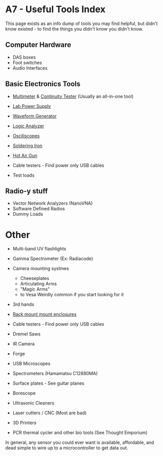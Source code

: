 # A7 - Useful Tools Index

This page exists as an info dump of tools you may find helpful, but didn't know existed - to find the things you didn't know you didn't know.

<!-- Want to add a tool? Please put it on another page and link to it from here. Otherwise, there's a high chance for duplicated effort. -->

<!-- TODO: Everything here should link to another, existing page -->

## Computer Hardware

* DAS boxes
* Foot switches
* Audio Interfaces

## Basic Electronics Tools
* [Multimeter](/engineering/circuits/intro/2-tools/#the-multimeter) & [Continuity Tester](/engineering/circuits/intro/2-tools/#continuity-tester) (Usually an all-in-one tool)
* [Lab Power Supply](/engineering/circuits/intro/2-tools/#the-lab-power-supply)
* [Waveform Generator](/engineering/circuits/intro/2-tools/#the-frequency-or-waveform-generator)
* [Logic Analyzer](/engineering/circuits/intro/2-tools/#the-logic-analyzer)
* [Osciliscopes](/engineering/circuits/intro/2-tools/#the-oscilloscope)
* [Soldering Iron](/engineering/circuits/intro/2-tools/#soldering-iron)
* [Hot Air Gun](/engineering/circuits/intro/2-tools/#heat-gun)

* Cable testers - Find power only USB cables
* Test loads

## Radio-y stuff

* Vector Network Analyzers (NanoVNA)
* Software Defined Radios
* Dummy Loads

# Other

* Multi-band UV flashlights
* Gamma Spectrometer (Ex: Radiacode)

* Camera mounting systmes
    * Cheeseplates
    * Articulating Arms
    * "Magic Arms"
    * to Vesa
    Weirdly common if you start looking for it

* 3rd hands

* [Rack mount mount enclosures](/engineering/circuits/parts/#enclosures--environmental-protection)

* Cable testers - Find power only USB cables

* Dremel Saws

* IR Camera

* Forge

* USB Microscopes

* Spectrometers (Hamamatsu C12880MA)

* Surface plates - See guitar planes

* Borescope
* Ultrasonic Cleaners
* Laser cutters / CNC (Most are bad)
* 3D Printers

* PCR thermal cycler and other bio tools (See Thought Emporium)



In general, any sensor you could ever want is available, affordable, and dead simple to wire up to a microcontroller to get data out.

